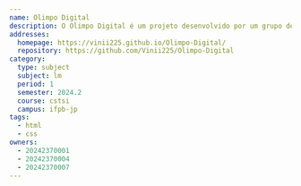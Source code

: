 ```yaml
---
name: Olimpo Digital
description: O Olimpo Digital é um projeto desenvolvido por um grupo de alunos do curso de Sistemas para Internet do IFPB. Nosso objetivo é trazer informações acessíveis e organizadas sobre a mitologia grega, abordando suas histórias, principais deuses, heróis e curiosidades.
addresses:
  homepage: https://vinii225.github.io/Olimpo-Digital/
  repository: https://github.com/Vinii225/Olimpo-Digital
category:
  type: subject
  subject: lm
  period: 1
  semester: 2024.2
  course: cstsi
  campus: ifpb-jp
tags:
  - html
  - css
owners:
  - 20242370001
  - 20242370004
  - 20242370007
---
```

